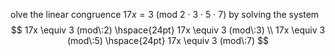 olve the linear congruence $17x = 3$ (mod 2 · 3 · 5 · 7) by solving the system
$$
17x \equiv 3 (mod\:2) \hspace{24pt} 17x \equiv 3 (mod\:3) \\
17x \equiv 3 (mod\:5) \hspace{24pt} 17x \equiv 3 (mod\:7)
$$